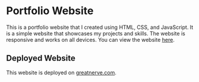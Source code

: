 # Portfolio Website

This is a portfolio website that I created using HTML, CSS, and JavaScript. It is a simple website that showcases my projects and skills. The website is responsive and works on all devices. You can view the website [here](https://greatnerve.com).

## Deployed Website

This website is deployed on [greatnerve.com](https://greatnerve.com).
